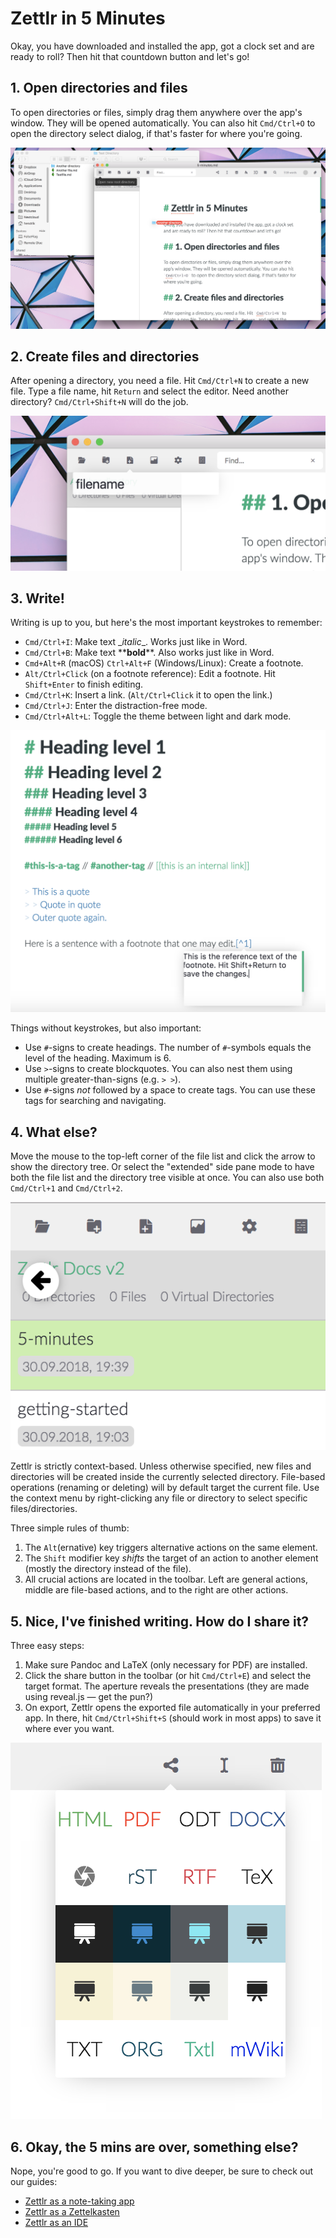 # Zettlr in 5 Minutes

Okay, you have downloaded and installed the app, got a clock set and are ready to roll? Then hit that countdown button and let's go!

## 1. Open directories and files

To open directories or files, simply drag them anywhere over the app's window. They will be opened automatically. You can also hit `Cmd/Ctrl+O` to open the directory select dialog, if that's faster for where you're going.

![open.png](img/open.png)

## 2. Create files and directories

After opening a directory, you need a file. Hit `Cmd/Ctrl+N` to create a new file. Type a file name, hit `Return` and select the editor. Need another directory? `Cmd/Ctrl+Shift+N` will do the job.

![create.png](img/create.png)

## 3. Write!

Writing is up to you, but here's the most important keystrokes to remember:

- `Cmd/Ctrl+I`: Make text \__italic_\_. Works just like in Word.
- `Cmd/Ctrl+B`: Make text \*\***bold**\*\*. Also works just like in Word.
- `Cmd+Alt+R` (macOS) `Ctrl+Alt+F` (Windows/Linux): Create a footnote.
- `Alt/Ctrl+Click` (on a footnote reference): Edit a footnote. Hit `Shift+Enter` to finish editing.
- `Cmd/Ctrl+K`: Insert a link. (`Alt/Ctrl+Click` it to open the link.)
- `Cmd/Ctrl+J`: Enter the distraction-free mode.
- `Cmd/Ctrl+Alt+L`: Toggle the theme between light and dark mode.

![markdown.png](img/markdown.png)

Things without keystrokes, but also important:

- Use `#`-signs to create headings. The number of `#`-symbols equals the level of the heading. Maximum is 6.
- Use `>`-signs to create blockquotes. You can also nest them using multiple greater-than-signs (e.g. `> >`).
- Use `#`-signs _not_ followed by a space to create tags. You can use these tags for searching and navigating.

## 4. What else?

Move the mouse to the top-left corner of the file list and click the arrow to show the directory tree. Or select the "extended" side pane mode to have both the file list and the directory tree visible at once. You can also use both `Cmd/Ctrl+1` and `Cmd/Ctrl+2`.

![back.png](img/back.png)

Zettlr is strictly context-based. Unless otherwise specified, new files and directories will be created inside the currently selected directory. File-based operations (renaming or deleting) will by default target the current file. Use the context menu by right-clicking any file or directory to select specific files/directories.

Three simple rules of thumb:

1. The `Alt`(ernative) key triggers alternative actions on the same element.
2. The `Shift` modifier key _shifts_ the target of an action to another element (mostly the directory instead of the file).
3. All crucial actions are located in the toolbar. Left are general actions, middle are file-based actions, and to the right are other actions.

## 5. Nice, I've finished writing. How do I share it?

Three easy steps:

1. Make sure Pandoc and LaTeX (only necessary for PDF) are installed.
2. Click the share button in the toolbar (or hit `Cmd/Ctrl+E`) and select the target format. The aperture reveals the presentations (they are made using reveal.js — get the pun?)
3. On export, Zettlr opens the exported file automatically in your preferred app. In there, hit `Cmd/Ctrl+Shift+S` (should work in most apps) to save it where ever you want.

![export.png](img/export.png)

## 6. Okay, the 5 mins are over, something else?

Nope, you're good to go. If you want to dive deeper, be sure to check out our guides:

- [Zettlr as a note-taking app](guide-notes.md)
- [Zettlr as a Zettelkasten](guide-zettelkasten.md)
- [Zettlr as an IDE](guide-ide.md)